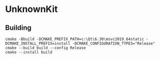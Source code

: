 # UnknownKit


## Building

```
cmake -Bbuild -DCMAKE_PREFIX_PATH=c:\Qt\6.30\msvc2019_64static -DCMAKE_INSTALL_PREFIX=install -DCMAKE_CONFIGURATION_TYPES="Release"
cmake --build build --config Release
cmake --install build
```
